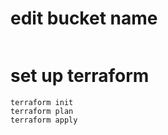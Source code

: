 # edit bucket name

```

```

# set up terraform

```
terraform init
terraform plan
terraform apply
```